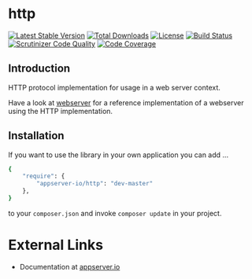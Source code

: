 # http

[![Latest Stable Version](https://poser.pugx.org/appserver-io/http/v/stable.png)](https://packagist.org/packages/appserver-io/http) [![Total Downloads](https://poser.pugx.org/appserver-io/http/downloads.png)](https://packagist.org/packages/appserver-io/http) [![License](https://poser.pugx.org/appserver-io/http/license.png)](https://packagist.org/packages/appserver-io/http) [![Build Status](https://travis-ci.org/appserver-io/http.png)](https://travis-ci.org/appserver-io/http) [![Scrutinizer Code Quality](https://scrutinizer-ci.com/g/appserver-io/http/badges/quality-score.png?b=master)](https://scrutinizer-ci.com/g/appserver-io/http/?branch=master) [![Code Coverage](https://scrutinizer-ci.com/g/appserver-io/http/badges/coverage.png?b=master)](https://scrutinizer-ci.com/g/appserver-io/http/?branch=master)

## Introduction

HTTP protocol implementation for usage in a web server context.

Have a look at [webserver](<https://github.com/appserver-io/webserver>) for a reference implementation of a webserver using the HTTP implementation.

## Installation

If you want to use the library in your own application you can add ...

```sh
{
    "require": {
        "appserver-io/http": "dev-master"
    },
}
```

to your ```composer.json``` and invoke ```composer update``` in your project.

# External Links

* Documentation at [appserver.io](http://docs.appserver.io)
